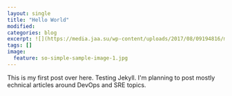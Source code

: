 ```yaml
---
layout: single
title: "Hello World"
modified:
categories: blog
excerpt: ![](https://media.jaa.su/wp-content/uploads/2017/08/09194816/maui-hawaii-1.jpg)
tags: []
image:
  feature: so-simple-sample-image-1.jpg
---
```


This is my first post over here. Testing Jekyll.
I'm planning to post mostly echnical articles around DevOps and SRE topics.